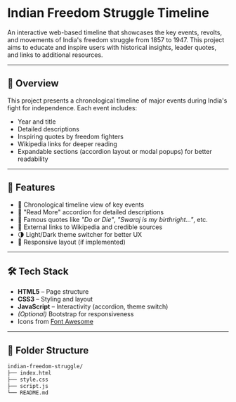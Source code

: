 # Indian Freedom Struggle Timeline

An interactive web-based timeline that showcases the key events, revolts, and movements of India's freedom struggle from 1857 to 1947. This project aims to educate and inspire users with historical insights, leader quotes, and links to additional resources.

---

## 📜 Overview

This project presents a chronological timeline of major events during India's fight for independence. Each event includes:
- Year and title
- Detailed descriptions
- Inspiring quotes by freedom fighters
- Wikipedia links for deeper reading
- Expandable sections (accordion layout or modal popups) for better readability

---

## 🌟 Features

- 📅 Chronological timeline view of key events
- 📖 "Read More" accordion for detailed descriptions
- 🧠 Famous quotes like *"Do or Die"*, *"Swaraj is my birthright..."*, etc.
- 🔗 External links to Wikipedia and credible sources
- 🌗 Light/Dark theme switcher for better UX
- 📱 Responsive layout (if implemented)

---

## 🛠️ Tech Stack

- **HTML5** – Page structure  
- **CSS3** – Styling and layout  
- **JavaScript** – Interactivity (accordion, theme switch)  
- *(Optional)* Bootstrap for responsiveness  
- Icons from [Font Awesome](https://fontawesome.com)

---

## 📂 Folder Structure

```bash
indian-freedom-struggle/
├── index.html
├── style.css
├── script.js
└── README.md
